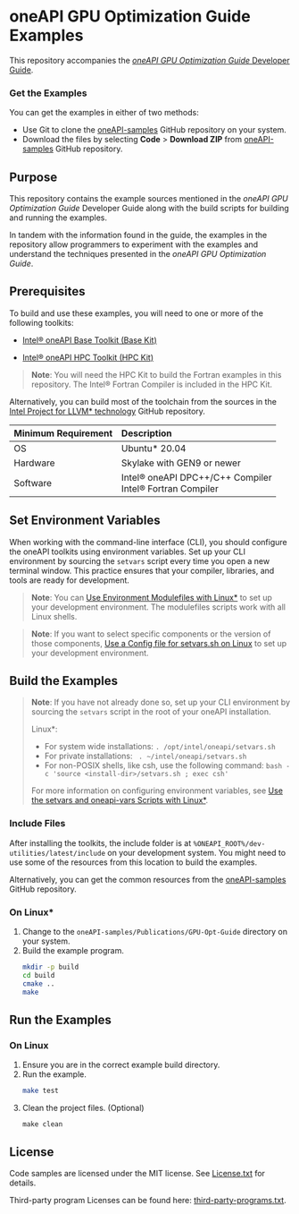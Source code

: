 # oneAPI GPU Optimization Guide Examples
This repository accompanies the
[*oneAPI GPU Optimization Guide* Developer Guide](https://www.intel.com/content/www/us/en/docs/oneapi/optimization-guide-gpu/current/overview.html).

### Get the Examples
You can get the examples in either of two methods:
- Use Git to clone the [oneAPI-samples](https://github.com/oneapi-src/oneAPI-samples) GitHub repository on your system.
- Download the files by selecting **Code** > **Download ZIP** from [oneAPI-samples](https://github.com/oneapi-src/oneAPI-samples) GitHub repository.

## Purpose
This repository contains the example sources mentioned in the *oneAPI GPU Optimization Guide* Developer Guide along with the build scripts for building and running the examples.

In tandem with the information found in the guide, the examples in the repository allow programmers to experiment with the examples and understand the techniques presented in the *oneAPI GPU Optimization Guide*.

## Prerequisites
To build and use these examples, you will need to one or more of the following toolkits:

- [Intel® oneAPI Base Toolkit (Base Kit)](https://www.intel.com/content/www/us/en/developer/tools/oneapi/base-toolkit.html)

- [Intel® oneAPI HPC Toolkit (HPC Kit)](https://www.intel.com/content/www/us/en/developer/tools/oneapi/hpc-toolkit.html)

> **Note**: You will need the HPC Kit to build the Fortran examples in this repository. The Intel® Fortran Compiler is included in the HPC Kit.

Alternatively, you can build most of the toolchain from the sources in the [Intel Project for LLVM* technology](https://github.com/intel/llvm) GitHub repository.

| Minimum Requirement   | Description
|:---                   |:---
| OS                    | Ubuntu* 20.04
| Hardware              | Skylake with GEN9 or newer
| Software              | Intel® oneAPI DPC++/C++ Compiler <br> Intel® Fortran Compiler

## Set Environment Variables
When working with the command-line interface (CLI), you should configure the oneAPI toolkits using environment variables. Set up your CLI environment by sourcing the `setvars` script every time you open a new terminal window. This practice ensures that your compiler, libraries, and tools are ready for development.

> **Note**: You can [Use Environment Modulefiles with Linux*](https://www.intel.com/content/www/us/en/docs/oneapi/programming-guide/2025-0/use-environment-modulefiles-with-linux.html) to set up your development environment. The modulefiles scripts work with all Linux shells.

> **Note**: If you want to select specific components or the version of those components, [Use a Config file for setvars.sh on Linux](https://www.intel.com/content/www/us/en/docs/oneapi/programming-guide/2025-0/use-a-config-file-for-setvars-sh-on-linux.html) to set up your development environment.

## Build the Examples
> **Note**: If you have not already done so, set up your CLI
> environment by sourcing  the `setvars` script in the root of your oneAPI installation.
>
> Linux*:
> - For system wide installations: `. /opt/intel/oneapi/setvars.sh`
> - For private installations: ` . ~/intel/oneapi/setvars.sh`
> - For non-POSIX shells, like csh, use the following command: `bash -c 'source <install-dir>/setvars.sh ; exec csh'`
>
> For more information on configuring environment variables, see [Use the setvars and oneapi-vars Scripts with Linux*](https://www.intel.com/content/www/us/en/docs/oneapi/programming-guide/2025-0/use-the-setvars-and-oneapi-vars-scripts-with-linux.html).

### Include Files
After installing the toolkits, the include folder is at `%ONEAPI_ROOT%/dev-utilities/latest/include` on your development system. You might need to use some of the resources from this location to build the examples.

Alternatively, you can get the common resources from the [oneAPI-samples](https://github.com/oneapi-src/oneAPI-samples/tree/master/common) GitHub repository.

### On Linux*
1. Change to the `oneAPI-samples/Publications/GPU-Opt-Guide` directory on your system.
2. Build the example program.
   ```sh
   mkdir -p build
   cd build
   cmake ..
   make
   ```
## Run the Examples
### On Linux
1. Ensure you are in the correct example build directory.
2. Run the example.
    ```sh
    make test
    ```
3. Clean the project files. (Optional)
   ```
   make clean
   ```

## License
Code samples are licensed under the MIT license. See [License.txt](https://github.com/oneapi-src/oneAPI-samples/blob/main/License.txt) for details.

Third-party program Licenses can be found here: [third-party-programs.txt](https://github.com/oneapi-src/oneAPI-samples/blob/main/third-party-programs.txt).
